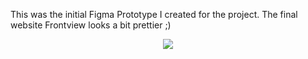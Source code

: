This was the initial Figma Prototype I created for the project. The final website Frontview looks a bit prettier ;)
<p align="center">
	<img src="./demo.gif" >
</p>

